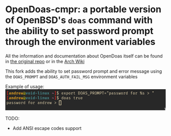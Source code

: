 # OpenDoas-cmpr: a portable version of OpenBSD's `doas` command with the ability to set password prompt through the environment variables

All the information and documentation about OpenDoas itself can be found in [the original repo](https://github.com/Duncaen/OpenDoas "the original repo") or in the [Arch Wiki](https://wiki.archlinux.org/title/Doas "Arch Wiki")

This fork adds the ability to set password prompt and error message using the `DOAS_PROMPT` and `DOAS_AUTH_FAIL_MSG` environment variables

Example of usage:
![](example.png)

TODO:
- Add ANSI escape codes support
